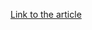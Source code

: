 [Link to the article](https://welivesecurity.com/2020/09/02/kryptocibule-multitasking-multicurrency-cryptostealer/)
